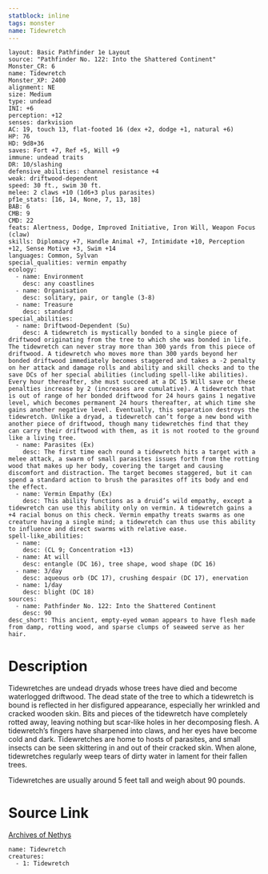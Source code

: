 ```yaml
---
statblock: inline
tags: monster
name: Tidewretch
---
```

```statblock
layout: Basic Pathfinder 1e Layout
source: "Pathfinder No. 122: Into the Shattered Continent"
Monster_CR: 6
name: Tidewretch
Monster_XP: 2400
alignment: NE
size: Medium
type: undead
INI: +6
perception: +12
senses: darkvision
AC: 19, touch 13, flat-footed 16 (dex +2, dodge +1, natural +6)
HP: 76
HD: 9d8+36
saves: Fort +7, Ref +5, Will +9
immune: undead traits
DR: 10/slashing
defensive_abilities: channel resistance +4
weak: driftwood-dependent
speed: 30 ft., swim 30 ft.
melee: 2 claws +10 (1d6+3 plus parasites)
pf1e_stats: [16, 14, None, 7, 13, 18]
BAB: 6
CMB: 9
CMD: 22
feats: Alertness, Dodge, Improved Initiative, Iron Will, Weapon Focus (claw)
skills: Diplomacy +7, Handle Animal +7, Intimidate +10, Perception +12, Sense Motive +3, Swim +14
languages: Common, Sylvan
special_qualities: vermin empathy
ecology:
  - name: Environment
    desc: any coastlines
  - name: Organisation
    desc: solitary, pair, or tangle (3-8)
  - name: Treasure
    desc: standard
special_abilities:
  - name: Driftwood-Dependent (Su)
    desc: A tidewretch is mystically bonded to a single piece of driftwood originating from the tree to which she was bonded in life. The tidewretch can never stray more than 300 yards from this piece of driftwood. A tidewretch who moves more than 300 yards beyond her bonded driftwood immediately becomes staggered and takes a -2 penalty on her attack and damage rolls and ability and skill checks and to the save DCs of her special abilities (including spell-like abilities). Every hour thereafter, she must succeed at a DC 15 Will save or these penalties increase by 2 (increases are cumulative). A tidewretch that is out of range of her bonded driftwood for 24 hours gains 1 negative level, which becomes permanent 24 hours thereafter, at which time she gains another negative level. Eventually, this separation destroys the tidewretch. Unlike a dryad, a tidewretch can’t forge a new bond with another piece of driftwood, though many tidewretches find that they can carry their driftwood with them, as it is not rooted to the ground like a living tree.
  - name: Parasites (Ex)
    desc: The first time each round a tidewretch hits a target with a melee attack, a swarm of small parasites issues forth from the rotting wood that makes up her body, covering the target and causing discomfort and distraction. The target becomes staggered, but it can spend a standard action to brush the parasites off its body and end the effect.
  - name: Vermin Empathy (Ex)
    desc: This ability functions as a druid’s wild empathy, except a tidewretch can use this ability only on vermin. A tidewretch gains a +4 racial bonus on this check. Vermin empathy treats swarms as one creature having a single mind; a tidewretch can thus use this ability to influence and direct swarms with relative ease.
spell-like_abilities:
  - name:
    desc: (CL 9; Concentration +13)
  - name: At will
    desc: entangle (DC 16), tree shape, wood shape (DC 16)
  - name: 3/day
    desc: aqueous orb (DC 17), crushing despair (DC 17), enervation
  - name: 1/day
    desc: blight (DC 18)
sources:
  - name: Pathfinder No. 122: Into the Shattered Continent
    desc: 90
desc_short: This ancient, empty-eyed woman appears to have flesh made from damp, rotting wood, and sparse clumps of seaweed serve as her hair.
```
# Description
Tidewretches are undead dryads whose trees have died and become waterlogged driftwood. The dead state of the tree to which a tidewretch is bound is reflected in her disfigured appearance, especially her wrinkled and cracked wooden skin. Bits and pieces of the tidewretch have completely rotted away, leaving nothing but scar-like holes in her decomposing flesh. A tidewretch’s fingers have sharpened into claws, and her eyes have become cold and dark. Tidewretches are home to hosts of parasites, and small insects can be seen skittering in and out of their cracked skin. When alone, tidewretches regularly weep tears of dirty water in lament for their fallen trees.

 Tidewretches are usually around 5 feet tall and weigh about 90 pounds.
# Source Link
[Archives of Nethys](https://aonprd.com/MonsterDisplay.aspx?ItemName=Tidewretch)
```encounter-table
name: Tidewretch
creatures:
  - 1: Tidewretch
```
